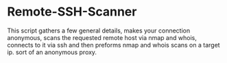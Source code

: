 # Remote-SSH-Scanner
This script gathers a few general details, makes your connection anonymous, scans the requested remote host via nmap and whois, connects to it via ssh and then preforms nmap and whois scans on a target ip. sort of an anonymous proxy.


